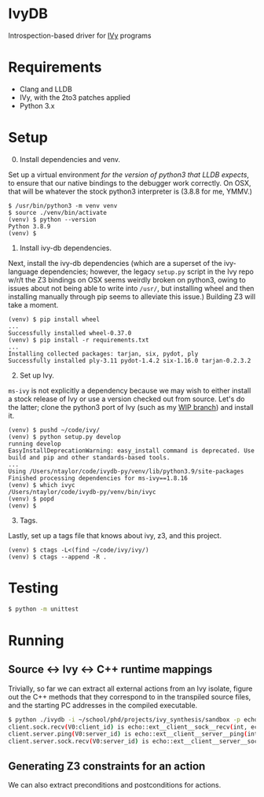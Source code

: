 # IvyDB

Introspection-based driver for [IVy](https://github.com/kenmcmil/ivy/) programs

# Requirements

* Clang and LLDB
* IVy, with the 2to3 patches applied
* Python 3.x

# Setup

0) Install dependencies and venv.

Set up a virtual environment _for the version of python3 that LLDB expects_, to
ensure that our native bindings to the debugger work correctly.  On OSX, that
will be whatever the stock python3 interpreter is (3.8.8 for me, YMMV.) 

```
$ /usr/bin/python3 -m venv venv
$ source ./venv/bin/activate 
(venv) $ python --version
Python 3.8.9
(venv) $ 
```

1) Install ivy-db dependencies.

Next, install the ivy-db dependencies (which are a superset of the ivy-language
dependencies; however, the legacy `setup.py` script in the Ivy repo w/r/t the
Z3 bindings on OSX seems weirdly broken on python3, owing to issues about not
being able to write into `/usr/`, but installing wheel and then installing
manually through pip seems to alleviate this issue.)  Building Z3 will take a
moment.

```
(venv) $ pip install wheel
...
Successfully installed wheel-0.37.0
(venv) $ pip install -r requirements.txt
...
Installing collected packages: tarjan, six, pydot, ply
Successfully installed ply-3.11 pydot-1.4.2 six-1.16.0 tarjan-0.2.3.2
```

2) Set up Ivy.

`ms-ivy` is not explicitly a dependency because we may wish to either install
a stock release of Ivy or use a version checked out from source.  Let's do
the latter; clone the python3 port of Ivy (such as my [WIP
branch](https://github.com/dijkstracula/ivy/tree/nathan/python3_port)) and
install it.

```
(venv) $ pushd ~/code/ivy/
(venv) $ python setup.py develop
running develop
EasyInstallDeprecationWarning: easy_install command is deprecated. Use build and pip and other standards-based tools.
...
Using /Users/ntaylor/code/ivydb-py/venv/lib/python3.9/site-packages
Finished processing dependencies for ms-ivy==1.8.16
(venv) $ which ivyc
/Users/ntaylor/code/ivydb-py/venv/bin/ivyc
(venv) $ popd
(venv) $
```

3) Tags.

Lastly, set up a tags file that knows about ivy, z3, and this project.

```
(venv) $ ctags -L<(find ~/code/ivy/ivy/)
(venv) $ ctags --append -R .
```

# Testing

```bash
$ python -m unittest
```

# Running

## Source <-> Ivy <-> C++ runtime mappings

Trivially, so far we can extract all external actions from an Ivy isolate,
figure out the C++ methods that they correspond to in the transpiled source
files, and the starting PC addresses in the compiled executable.

```bash
$ python ./ivydb -i ~/school/phd/projects/ivy_synthesis/sandbox -p echo
client.sock.recv(V0:client_id) is echo::ext__client__sock__recv(int, echo::tcp__endpoint, echo::msg_t) at 0x100007054
client.server.ping(V0:server_id) is echo::ext__client__server__ping(int, int, unsigned int) at 0x100008750
client.server.sock.recv(V0:server_id) is echo::ext__client__server__sock__recv(int, echo::tcp__endpoint, echo::msg_t) at 0x100007eec
```

## Generating Z3 constraints for an action

We can also extract preconditions and postconditions for actions.
